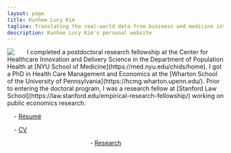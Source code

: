 ```yaml
---
layout: page
title: Kunhee Lucy Kim
tagline: Translating the real-world data from business and medicine into insights
description: Kunhee Lucy Kim's personal website
---
```


<img style="float: left; padding-right: 30px;" src="http://lucy-kim.github.io/profile_mar2016.jpg">
I completed a postdoctoral research fellowship at the Center for Healthcare Innovation and Delivery Science in the Department of Population Health at [NYU School of Medicine](https://med.nyu.edu/chids/home). I got a PhD in Health Care Management and Economics at the [Wharton School of the University of Pennsylvania](https://hcmg.wharton.upenn.edu/). Prior to entering the doctoral program, I was a research fellow at [Stanford Law School](https://law.stanford.edu/empirical-research-fellowship/) working on public economics research.

&nbsp;&nbsp;&nbsp;&nbsp;- [Résumé](https://www.dropbox.com/s/i0q4gw4qnoyuezc/KunheeLucyKim-Resume.pdf?dl=0)

&nbsp;&nbsp;&nbsp;&nbsp;- [CV](https://www.dropbox.com/s/bqutffj5wu0whj8/KunheeLucyKim-cv.pdf?dl=0)

&nbsp;&nbsp;&nbsp;&nbsp;&nbsp;&nbsp;&nbsp;&nbsp;&nbsp;&nbsp;&nbsp;&nbsp;&nbsp;&nbsp;&nbsp;&nbsp;&nbsp;&nbsp;&nbsp;&nbsp;&nbsp;&nbsp;&nbsp;&nbsp;&nbsp;&nbsp;&nbsp;&nbsp;&nbsp;&nbsp;&nbsp;&nbsp;&nbsp;&nbsp;&nbsp;&nbsp;&nbsp;&nbsp;&nbsp;&nbsp;&nbsp;&nbsp;&nbsp;&nbsp;&nbsp;&nbsp;&nbsp;&nbsp;&nbsp;- [Research](pages/research.html)
